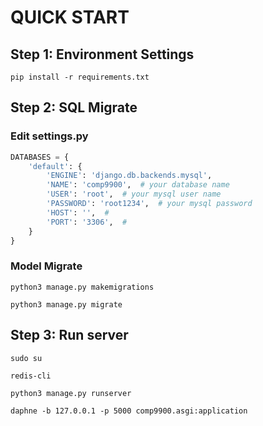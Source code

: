 # QUICK START

## Step 1: Environment Settings
```commandline
pip install -r requirements.txt
```
## Step 2: SQL Migrate
### Edit settings.py
```python
DATABASES = {
    'default': {
        'ENGINE': 'django.db.backends.mysql',  
        'NAME': 'comp9900',  # your database name
        'USER': 'root',  # your mysql user name
        'PASSWORD': 'root1234',  # your mysql password
        'HOST': '',  # 
        'PORT': '3306',  # 
    }
}
```
### Model Migrate
```commandline
python3 manage.py makemigrations
```
```commandline
python3 manage.py migrate
```

## Step 3: Run server
```commandline
sudo su
```
```commandline
redis-cli
```
```commandline
python3 manage.py runserver
```
```
daphne -b 127.0.0.1 -p 5000 comp9900.asgi:application
```
